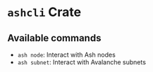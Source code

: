 # `ashcli` Crate

## Available commands

- `ash node`: Interact with Ash nodes
- `ash subnet`: Interact with Avalanche subnets
